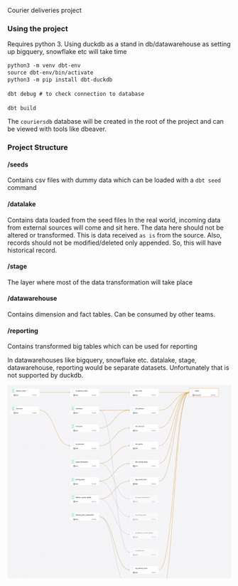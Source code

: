 Courier deliveries project

### Using the project

Requires python 3.
Using duckdb as a stand in db/datawarehouse as setting up bigquery, snowflake etc will take time

```
python3 -m venv dbt-env
source dbt-env/bin/activate
python3 -m pip install dbt-duckdb

dbt debug # to check connection to database

dbt build
```

The `couriersdb` database will be created in the root of the project and can be viewed with tools like dbeaver.

### Project Structure

#### /seeds
Contains csv files with dummy data which can be loaded with a `dbt seed` command

#### /datalake
Contains data loaded from the seed files
In the real world, incoming data from external sources will come and sit here. The data here should not be altered or transformed. This is data received `as is` from the source. Also, records should not be modified/deleted only appended. So, this will have historical record.

#### /stage
The layer where most of the data transformation will take place

#### /datawarehouse
Contains dimension and fact tables. Can be consumed by other teams.

#### /reporting
Contains transformed big tables which can be used for reporting

In datawarehouses like bigquery, snowflake etc. datalake, stage, datawarehouse, reporting would be separate datasets. Unfortunately that is not supported by duckdb.

![data lineage](lineage.png)

